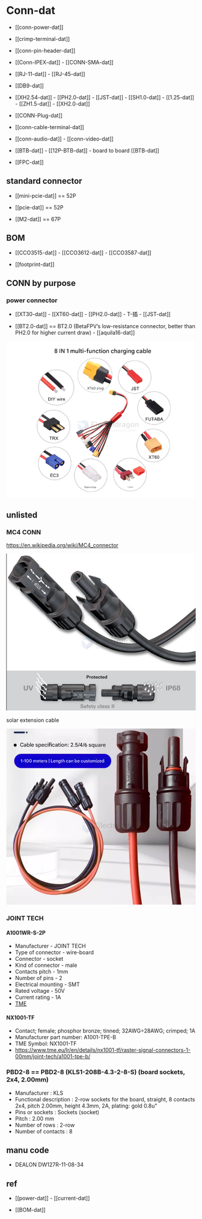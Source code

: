 
# Conn-dat 


- [[conn-power-dat]]

- [[crimp-terminal-dat]]



- [[conn-pin-header-dat]]

- [[Conn-IPEX-dat]] - [[CONN-SMA-dat]]



- [[RJ-11-dat]] - [[RJ-45-dat]]

- [[DB9-dat]]

- [[XH2.54-dat]] - [[PH2.0-dat]] - [[JST-dat]] - [[SH1.0-dat]] - [[1.25-dat]] - [[ZH1.5-dat]] - [[XH2.0-dat]]

- [[CONN-Plug-dat]]

- [[conn-cable-terminal-dat]]

- [[conn-audio-dat]] - [[conn-video-dat]]

- [[BTB-dat]] - [[12P-BTB-dat]] - board to board [[BTB-dat]]

- [[FPC-dat]]




## standard connector 

- [[mini-pcie-dat]] == 52P

- [[pcie-dat]] == 52P

- [[M2-dat]] == 67P 



## BOM 

- [[CCO3515-dat]] - [[CCO3612-dat]] - [[CCO3587-dat]] 

- [[footprint-dat]]


## CONN by purpose 


### power connector 

- [[XT30-dat]] - [[XT60-dat]] - [[PH2.0-dat]] - T-插 - [[JST-dat]]

- [[BT2.0-dat]] == BT2.0 (BetaFPV’s low-resistance connector, better than PH2.0 for higher current draw) - [[aquila16-dat]]

![](2025-09-16-23-46-49.png)



## unlisted 

### MC4 CONN 

https://en.wikipedia.org/wiki/MC4_connector

![](2025-07-24-15-02-24.png)

solar extension cable 

![](2025-07-24-15-07-36.png)


### JOINT TECH

#### A1001WR-S-2P

- Manufacturer - JOINT TECH
- Type of connector - wire-board
- Connector - socket
- Kind of connector - male
- Contacts pitch - 1mm
- Number of pins - 2
- Electrical mounting - SMT
- Rated voltage - 50V
- Current rating - 1A
- [TME](https://www.tme.eu/lr/en/details/nx1001-02smr/raster-signal-connectors-1-00mm/joint-tech/a1001wr-s-2p/)

#### NX1001-TF

- Contact; female; phosphor bronze; tinned; 32AWG÷28AWG; crimped; 1A
- Manufacturer part number: A1001-TPE-B
- TME Symbol: NX1001-TF
- https://www.tme.eu/lr/en/details/nx1001-tf/raster-signal-connectors-1-00mm/joint-tech/a1001-tpe-b/

### PBD2-8 == PBD2-8 (KLS1-208B-4.3-2-8-S) (board sockets, 2x4, 2.00mm)

- Manufacturer : KLS
- Functional description : 2-row sockets for the board, straight, 8 contacts 2x4, pitch 2.00mm, height 4.3mm, 2A, plating: gold 0.8u"
- Pins or sockets : Sockets (socket)
- Pitch : 2.00 mm
- Number of rows : 2-row
- Number of contacts : 8


## manu code 

- DEALON DW127R-11-08-34




## ref 

- [[power-dat]] - [[current-dat]]

- [[BOM-dat]]